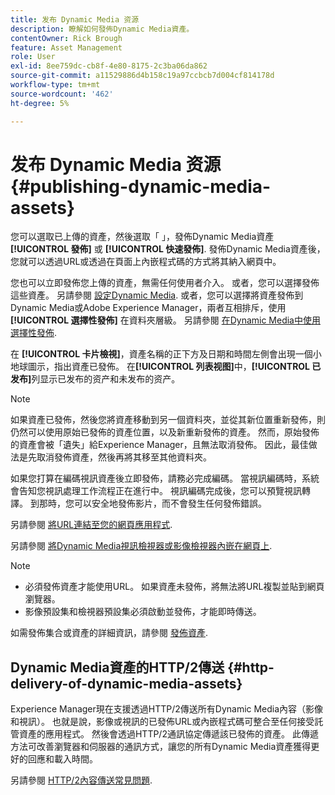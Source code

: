 ```yaml
---
title: 发布 Dynamic Media 资源
description: 瞭解如何發佈Dynamic Media資產。
contentOwner: Rick Brough
feature: Asset Management
role: User
exl-id: 8ee759dc-cb8f-4e80-8175-2c3ba06da862
source-git-commit: a11529886d4b158c19a97ccbcb7d004cf814178d
workflow-type: tm+mt
source-wordcount: '462'
ht-degree: 5%

---
```


# 发布 Dynamic Media 资源 {#publishing-dynamic-media-assets}

您可以選取已上傳的資產，然後選取「 」，發佈Dynamic Media資產 **[!UICONTROL 發佈]** 或 **[!UICONTROL 快速發佈]**. 發佈Dynamic Media資產後，您就可以透過URL或透過在頁面上內嵌程式碼的方式將其納入網頁中。

您也可以立即發佈您上傳的資產，無需任何使用者介入。 或者，您可以選擇發佈這些資產。 另請參閱 [設定Dynamic Media](config-dm.md). 或者，您可以選擇將資產發佈到Dynamic Media或Adobe Experience Manager，兩者互相排斥，使用 **[!UICONTROL 選擇性發佈]** 在資料夾層級。 另請參閱 [在Dynamic Media中使用選擇性發佈](/help/assets/dynamic-media/selective-publishing.md).

在 **[!UICONTROL 卡片檢視]**，資產名稱的正下方及日期和時間左側會出現一個小地球圖示，指出資產已發佈。 在&#x200B;**[!UICONTROL 列表视图]**&#x200B;中，**[!UICONTROL 已发布]**&#x200B;列显示已发布的资产和未发布的资产。

>[!NOTE]
>
>如果資產已發佈，然後您將資產移動到另一個資料夾，並從其新位置重新發佈，則仍然可以使用原始已發佈的資產位置，以及新重新發佈的資產。 然而，原始發佈的資產會被「遺失」給Experience Manager，且無法取消發佈。 因此，最佳做法是先取消發佈資產，然後再將其移至其他資料夾。

如果您打算在編碼視訊資產後立即發佈，請務必完成編碼。 當視訊編碼時，系統會告知您視訊處理工作流程正在進行中。 視訊編碼完成後，您可以預覽視訊轉譯。 到那時，您可以安全地發佈影片，而不會發生任何發佈錯誤。

另請參閱 [將URL連結至您的網頁應用程式](linking-urls-to-yourwebapplication.md).

另請參閱 [將Dynamic Media視訊檢視器或影像檢視器內嵌在網頁上](embed-code.md).

>[!NOTE]
>
>* 必須發佈資產才能使用URL。 如果資產未發佈，將無法將URL複製並貼到網頁瀏覽器。
>* 影像預設集和檢視器預設集必須啟動並發佈，才能即時傳送。
>


如需發佈集合或資產的詳細資訊，請參閱 [發佈資產](/help/assets/manage-digital-assets.md).

## Dynamic Media資產的HTTP/2傳送 {#http-delivery-of-dynamic-media-assets}

Experience Manager現在支援透過HTTP/2傳送所有Dynamic Media內容（影像和視訊）。 也就是說，影像或視訊的已發佈URL或內嵌程式碼可整合至任何接受託管資產的應用程式。 然後會透過HTTP/2通訊協定傳遞該已發佈的資產。 此傳遞方法可改善瀏覽器和伺服器的通訊方式，讓您的所有Dynamic Media資產獲得更好的回應和載入時間。

另請參閱 [HTTP/2內容傳送常見問題](/help/assets/dynamic-media/http2faq.md).

<!--this md file used to reside under sites-administering-->
